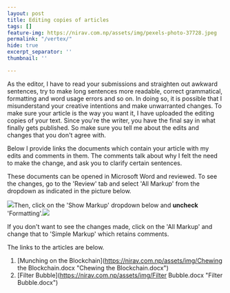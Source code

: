 ```yaml
---
layout: post
title: Editing copies of articles
tags: []
feature-img: https://nirav.com.np/assets/img/pexels-photo-37728.jpeg
permalink: "/vertex/"
hide: true
excerpt_separator: ''
thumbnail: ''

---
```

As the editor, I have to read your submissions and straighten out awkward sentences, try to make long sentences more readable, correct grammatical, formatting and word usage errors and so on. In doing so, it is possible that I misunderstand your creative intentions and make unwarranted changes. To make sure your article is the way you want it, I have uploaded the editing copies of your text. Since you're the writer, you have the final say in what finally gets published. So make sure you tell me about the edits and changes that you don't agree with.

Below I provide links the documents which contain your article with my edits and comments in them. The comments talk about why I felt the need to make the change, and ask you to clarify certain sentences.

These documents can be opened in Microsoft Word and reviewed. To see the changes, go to the 'Review' tab and select 'All Markup' from the dropdown as indicated in the picture below.

![](https://nirav.com.np/assets/img/scr1.png)Then, click on the 'Show Markup' dropdown below and **uncheck** 'Formatting'.![](https://nirav.com.np/assets/img/scr2.png)

If you don't want to see the changes made, click on the 'All Markup' and change that to 'Simple Markup' which retains comments.

The links to the articles are below.

1. [Munching on the Blockchain](https://nirav.com.np/assets/img/Chewing the Blockchain.docx "Chewing the Blockchain.docx")
2. [Filter Bubble](https://nirav.com.np/assets/img/Filter Bubble.docx "Filter Bubble.docx")